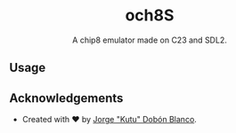 <div align="center">
<h1>och8S</h1>
A chip8 emulator made on C23 and SDL2.
</div>

## Usage

## Acknowledgements
- Created with :heart: by [Jorge "Kutu" Dobón Blanco](https://dobon.dev).

